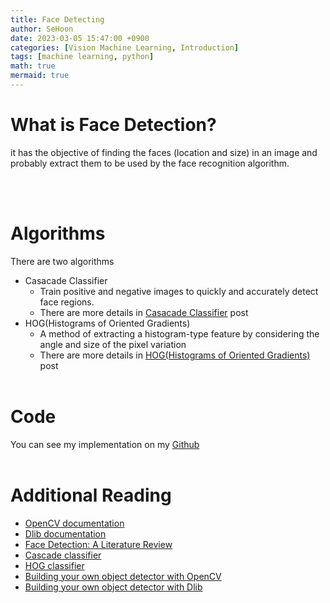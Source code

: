 ```yaml
---
title: Face Detecting
author: SeHoon
date: 2023-03-05 15:47:00 +0900
categories: [Vision Machine Learning, Introduction]
tags: [machine learning, python]
math: true
mermaid: true
---
```


# What is Face Detection?<br>
it has the objective of finding the faces (location and size) in an image and probably extract them to be used by the face recognition algorithm.<br>

<br><br>

# Algorithms<br>
There are two algorithms<br>

- Casacade Classifier<br>
    + Train positive and negative images to quickly and accurately detect face regions.<br>
    + There are more details in [Casacade Classifier](https://csh970605.github.io/posts/Casacade-Classifier/) post<br>
- HOG(Histograms of Oriented Gradients)
    + A method of extracting a histogram-type feature by considering the angle and size of the pixel variation<br>
    + There are more details in [HOG(Histograms of Oriented Gradients)](https://csh970605.github.io/posts/HOG/) post<br><br>

# Code<br>
You can see my implementation on my [Github](https://github.com/csh970605/Computer-Vision-Masterclass/tree/main/Section%201)
<br><br>

# Additional Reading<br>
+ [OpenCV documentation](https://docs.opencv.org/4.x/)
+ [Dlib documentation](http://dlib.net/python/index.html)
+ [Face Detection: A Literature Review](http://www.ijirset.com/upload/2017/july/92_Face.pdf)
+ [Cascade classifier](https://www.cs.cmu.edu/~efros/courses/LBMV07/Papers/viola-cvpr-01.pdf)
+ [HOG classifier](https://hal.inria.fr/inria-00548512/document)
+ [Building your own object detector with OpenCV](https://medium.com/@vipulgote4/guide-to-make-custom-haar-cascade-xml-file-for-object-detection-with-opencv-6932e22c3f0e)
+ [Building your own object detector with Dlib](https://learnopencv.com/training-a-custom-object-detector-with-dlib-making-gesture-controlled-applications/)